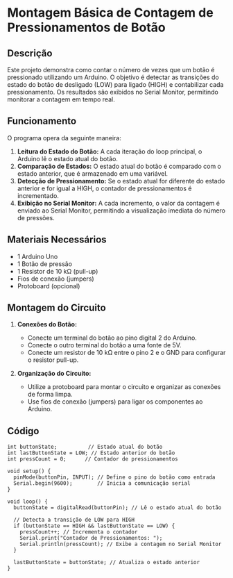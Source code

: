 # Montagem Básica de Contagem de Pressionamentos de Botão

## Descrição
Este projeto demonstra como contar o número de vezes que um botão é pressionado utilizando um Arduino. O objetivo é detectar as transições do estado do botão de desligado (LOW) para ligado (HIGH) e contabilizar cada pressionamento. Os resultados são exibidos no Serial Monitor, permitindo monitorar a contagem em tempo real.

## Funcionamento
O programa opera da seguinte maneira:
1. **Leitura do Estado do Botão:** A cada iteração do loop principal, o Arduino lê o estado atual do botão.
2. **Comparação de Estados:** O estado atual do botão é comparado com o estado anterior, que é armazenado em uma variável.
3. **Detecção de Pressionamento:** Se o estado atual for diferente do estado anterior e for igual a HIGH, o contador de pressionamentos é incrementado.
4. **Exibição no Serial Monitor:** A cada incremento, o valor da contagem é enviado ao Serial Monitor, permitindo a visualização imediata do número de pressões.

## Materiais Necessários
- 1 Arduino Uno
- 1 Botão de pressão
- 1 Resistor de 10 kΩ (pull-up)
- Fios de conexão (jumpers)
- Protoboard (opcional)

## Montagem do Circuito
1. **Conexões do Botão:**
   - Conecte um terminal do botão ao pino digital 2 do Arduino.
   - Conecte o outro terminal do botão a uma fonte de 5V.
   - Conecte um resistor de 10 kΩ entre o pino 2 e o GND para configurar o resistor pull-up.

2. **Organização do Circuito:**
   - Utilize a protoboard para montar o circuito e organizar as conexões de forma limpa.
   - Use fios de conexão (jumpers) para ligar os componentes ao Arduino.

## Código
````const int buttonPin = 2; // Pino onde o botão está conectado
int buttonState;          // Estado atual do botão
int lastButtonState = LOW; // Estado anterior do botão
int pressCount = 0;      // Contador de pressionamentos

void setup() {
  pinMode(buttonPin, INPUT); // Define o pino do botão como entrada
  Serial.begin(9600);        // Inicia a comunicação serial
}

void loop() {
  buttonState = digitalRead(buttonPin); // Lê o estado atual do botão

  // Detecta a transição de LOW para HIGH
  if (buttonState == HIGH && lastButtonState == LOW) {
    pressCount++; // Incrementa o contador
    Serial.print("Contador de Pressionamentos: ");
    Serial.println(pressCount); // Exibe a contagem no Serial Monitor
  }

  lastButtonState = buttonState; // Atualiza o estado anterior
}
````
